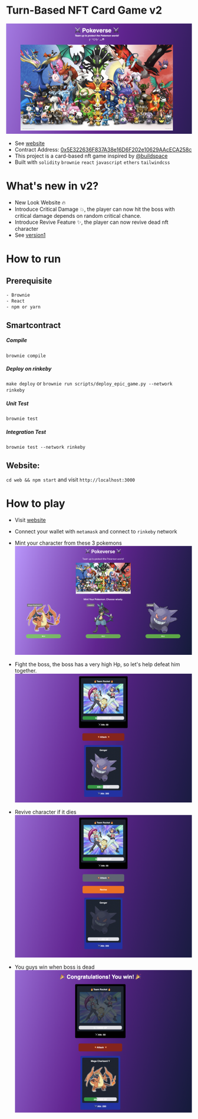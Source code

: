 # Turn-Based NFT Card Game v2

![Pokeverse](mainPic.png)

- See [website](https://nft-turn-based-card-game.vercel.app/)
- Contract Address: [0x5E322636F837A38e16D6F202e10629AAcECA258c](https://rinkeby.etherscan.io/address/0x5E322636F837A38e16D6F202e10629AAcECA258c#code)
- This project is a card-based nft game inspired by [@buildspace](https://app.buildspace.so/)
- Built with `solidity` `brownie` `react` `javascript` `ethers` `tailwindcss`

# What's new in v2?

- New Look Website 🔥
- Introduce Critical Damage 💥, the player can now hit the boss with critical damage depends on random critical chance.
- Introduce Revive Feature ✨, the player can now revive dead nft character
- See [version1](https://github.com/birdglove2/nft-turn-based-card-game/tree/v1/hardhat)

# How to run


## Prerequisite

    - Brownie
    - React
    - npm or yarn

## Smartcontract

##### Compile

`brownie compile`

##### Deploy on rinkeby

`make deploy` or `brownie run scripts/deploy_epic_game.py --network rinkeby`

##### Unit Test

`brownie test`

##### Integration Test

`brownie test --network rinkeby`

## Website:

`cd web && npm start` and visit `http://localhost:3000`

# How to play

- Visit [website](https://nft-turn-based-card-game.vercel.app/)
- Connect your wallet with `metamask` and connect to `rinkeby` network

- Mint your character from these 3 pokemons
  ![Mint your Characters](defaultCharacters.png)

- Fight the boss, the boss has a very high Hp, so let's help defeat him together.
  ![attackBoss](attackBoss.png)

- Revive character if it dies
  ![revivePic](revivePic.png)

- You guys win when boss is dead
  ![bossDead](bossDead.png)
